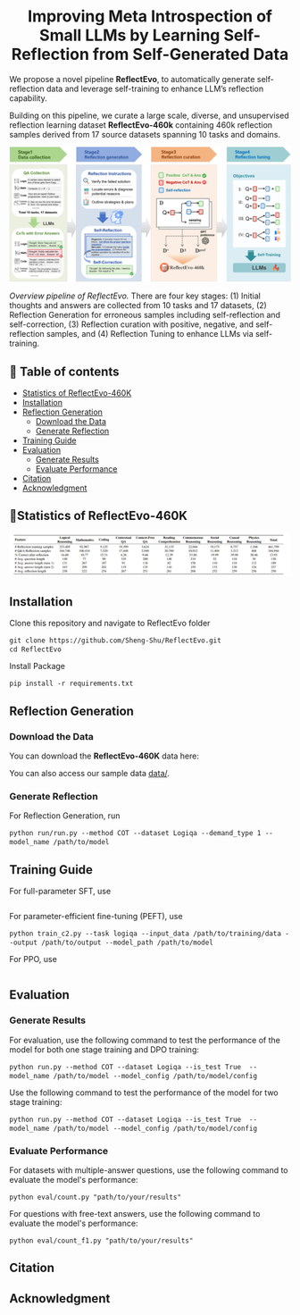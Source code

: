 <h1 align="center">Improving Meta Introspection of Small LLMs by Learning Self-Reflection from Self-Generated Data</h1>
<p align="center">

We propose a novel pipeline **ReflectEvo**, to automatically generate self-reflection data and leverage self-training to enhance LLM’s reflection capability. 

Building on this pipeline, we curate a large scale, diverse, and unsupervised reflection learning dataset **ReflectEvo-460k** containing 460k reflection samples derived from 17 source datasets spanning 10 tasks and domains.

![Overall Pipeline](assets/overall.png)

*Overview pipeline of ReflectEvo.* There are four key stages: (1) Initial thoughts and answers are collected from 10 tasks and 17 datasets, (2) Reflection Generation for erroneous samples including self-reflection and self-correction, (3) Reflection curation with positive, negative, and self-reflection samples, and (4) Reflection Tuning to enhance LLMs via self-training.

## 📖 Table of contents
- [Statistics of ReflectEvo-460K](#statistics-of-reflectevo-460k)
- [Installation](#installation)
- [Reflection Generation](#reflection-generation)
  - [Download the Data](#download-the-data)
  - [Generate Reflection](#generate-reflection)
- [Training Guide](#training-guide)
- [Evaluation](#evaluation)
  - [Generate Results](#generate-results)
  - [Evaluate Performance](#evaluate-performance)
- [Citation](#citation)
- [Acknowledgment](#acknowledgment)
  
## 📌Statistics of ReflectEvo-460K
![Statistics](assets/statistics.png)
## Installation
Clone this repository and navigate to ReflectEvo folder
   
   ```
   git clone https://github.com/Sheng-Shu/ReflectEvo.git
   cd ReflectEvo
   ```
   
Install Package
   
   ```
   pip install -r requirements.txt
   ```
   
## Reflection Generation
### Download the Data
You can download the **ReflectEvo-460K** data here: 

You can also access our sample data [data/](data/).

### Generate Reflection
For Reflection Generation, run
```
python run/run.py --method COT --dataset Logiqa --demand_type 1 --model_name /path/to/model
```


## Training Guide

For full-parameter SFT, use
```
```

For parameter-efficient fine-tuning (PEFT), use
```
python train_c2.py --task logiqa --input_data /path/to/training/data --output /path/to/output --model_path /path/to/model
```

For PPO, use
```
```

## Evaluation
### Generate Results

For evaluation, use the following command to test the performance of the model for both one stage training and DPO training:

```
python run.py --method COT --dataset Logiqa --is_test True  --model_name /path/to/model --model_config /path/to/model/config
```

Use the following command to test the performance of the model for two stage training:

```
python run.py --method COT --dataset Logiqa --is_test True  --model_name /path/to/model --model_config /path/to/model/config
```


### Evaluate Performance

For datasets with multiple-answer questions, use the following command to evaluate the model's performance:

```
python eval/count.py "path/to/your/results"
```

For questions with free-text answers, use the following command to evaluate the model's performance:

```
python eval/count_f1.py "path/to/your/results"
```

## Citation

## Acknowledgment

